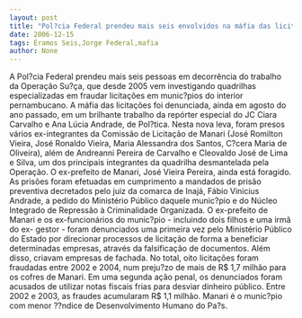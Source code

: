 ```yaml
---
layout: post
title: "Pol?cia Federal prendeu mais seis envolvidos na máfia das licitações de Manari"
date: 2006-12-15
tags: Éramos Seis,Jorge Federal,mafia
author: None
---
```

A Pol?cia Federal prendeu mais seis pessoas em decorrência do trabalho
 da Operação Su?ça, que desde 2005 vem investigando quadrilhas especializadas em fraudar licitações em munic?pios do interior pernambucano. A máfia das licitações foi denunciada, ainda em agosto do ano passado,&nbsp;em um brilhante trabalho&nbsp;da repórter especial do JC Ciara Carvalho e Ana Lúcia Andrade, de Pol?tica. 
Nesta nova leva, foram presos vários ex-integrantes da Comissão de Licitação de Manari (José Romilton Vieira, José Ronaldo Vieira, Maria Alessandra dos Santos, C?cera Maria de Oliveira), além de Andreanni Pereira de Carvalho e Cleovaldo José de Lima e Silva, um dos principais integrantes da quadrilha desmantelada pela Operação. 
O ex-prefeito de Manari, José Vieira Pereira, ainda está foragido.
As prisões foram efetuadas em cumprimento a mandados de prisão preventiva decretados pelo juiz da comarca de Inajá, Fábio Vinicius Andrade, a pedido do Ministério Público daquele munic?pio e do Núcleo Integrado de Repressão à Criminalidade Organizada.
O ex-prefeito de Manari e os ex-funcionários do munic?pio - incluindo dois filhos e uma irmã do ex- gestor - foram denunciados uma primeira vez pelo Ministério Público do Estado por direcionar processos de licitação de forma a beneficiar determinadas empresas, através da falsificação de documentos. Além disso, criavam empresas de fachada. No total, oito licitações foram fraudadas entre 2002 e 2004, num preju?zo de mais de R$ 1,7 milhão para os cofres de Manari.
Em uma segunda ação penal, os denunciados foram acusados de utilizar notas fiscais frias para desviar dinheiro público. Entre 2002 e 2003, as fraudes acumularam R$ 1,1 milhão. Manari é o munic?pio com menor ??ndice de Desenvolvimento Humano do Pa?s. 
